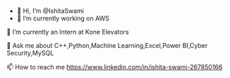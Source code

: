 - 👋 Hi, I’m @IshitaSwami
- 🔭 I’m currently working on AWS 

🌱 I’m currently an Intern at Kone Elevators

💬 Ask me about C++,Python,Machine Learning,Excel,Power BI,Cyber Security,MySQL

📫 How to reach me https://www.linkedin.com/in/ishita-swami-267850166


 

<!---
IshitaSwami/IshitaSwami is a ✨ special ✨ repository because its `README.md` (this file) appears on your GitHub profile.
You can click the Preview link to take a look at your changes.
--->
